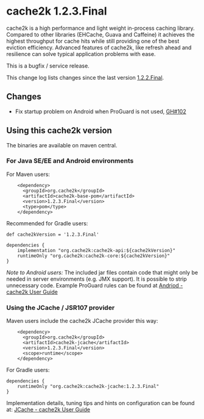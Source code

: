# cache2k 1.2.3.Final

cache2k is a high performance and light weight in-process caching library. Compared to other libraries 
(EHCache, Guava and Caffeine) it achieves the highest throughput for cache hits while still providing 
one of the best eviction efficiency. Advanced features of cache2k, like refresh ahead and resilience 
can solve typical application problems with ease.

This is a bugfix / service release.

This change log lists changes since the last version [1.2.2.Final](https://cache2k.org/1/2.2.Final.html). 
  
## Changes

- Fix startup problem on Android when ProGuard is not used, [GH#102](https://github.com/cache2k/cache2k/issues/102)

## Using this cache2k version

The binaries are available on maven central.

### For Java SE/EE and Android environments

For Maven users:

````
    <dependency>
      <groupId>org.cache2k</groupId>
      <artifactId>cache2k-base-pom</artifactId>
      <version>1.2.3.Final</version>
      <type>pom</type>
    </dependency>
````

Recommended for Gradle users:

````
def cache2kVersion = '1.2.3.Final'

dependencies {
    implementation "org.cache2k:cache2k-api:${cache2kVersion}"
    runtimeOnly "org.cache2k:cache2k-core:${cache2kVersion}"
}
````

_Note to Android users:_ The included jar files contain code that might only be needed in server environments (e.g. JMX support).
It is possible to strip unnecessary code. Example ProGuard rules can be found at [Andriod - cache2k User Guide](https://cache2k.org/docs/latest/user-guide.html#android)

### Using the JCache / JSR107 provider

Maven users include the cache2k JCache provider this way:

````
    <dependency>
      <groupId>org.cache2k</groupId>
      <artifactId>cache2k-jcache</artifactId>
      <version>1.2.3.Final</version>
      <scope>runtime</scope>
    </dependency>
````

For Gradle users:

````
dependencies {
    runtimeOnly "org.cache2k:cache2k-jcache:1.2.3.Final"
}
````

Implementation details, tuning tips and hints on configuration can be found at: [JCache - cache2k User Guide](https://cache2k.org/docs/latest/user-guide.html#jcache)
